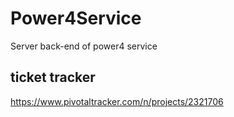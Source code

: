 # Power4Service
Server back-end of power4 service

## ticket tracker
https://www.pivotaltracker.com/n/projects/2321706
